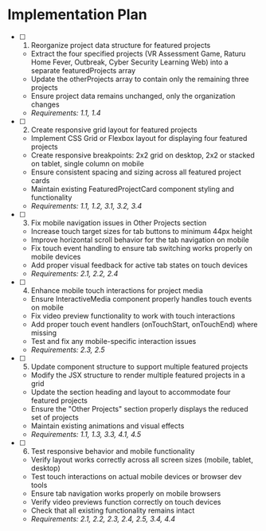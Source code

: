# Implementation Plan

- [ ] 1. Reorganize project data structure for featured projects




  - Extract the four specified projects (VR Assessment Game, Raturu Home Fever, Outbreak, Cyber Security Learning Web) into a separate featuredProjects array
  - Update the otherProjects array to contain only the remaining three projects
  - Ensure project data remains unchanged, only the organization changes
  - _Requirements: 1.1, 1.4_

- [ ] 2. Create responsive grid layout for featured projects
  - Implement CSS Grid or Flexbox layout for displaying four featured projects
  - Create responsive breakpoints: 2x2 grid on desktop, 2x2 or stacked on tablet, single column on mobile
  - Ensure consistent spacing and sizing across all featured project cards
  - Maintain existing FeaturedProjectCard component styling and functionality
  - _Requirements: 1.1, 1.2, 3.1, 3.2, 3.4_

- [ ] 3. Fix mobile navigation issues in Other Projects section
  - Increase touch target sizes for tab buttons to minimum 44px height
  - Improve horizontal scroll behavior for the tab navigation on mobile
  - Fix touch event handling to ensure tab switching works properly on mobile devices
  - Add proper visual feedback for active tab states on touch devices
  - _Requirements: 2.1, 2.2, 2.4_

- [ ] 4. Enhance mobile touch interactions for project media
  - Ensure InteractiveMedia component properly handles touch events on mobile
  - Fix video preview functionality to work with touch interactions
  - Add proper touch event handlers (onTouchStart, onTouchEnd) where missing
  - Test and fix any mobile-specific interaction issues
  - _Requirements: 2.3, 2.5_

- [ ] 5. Update component structure to support multiple featured projects
  - Modify the JSX structure to render multiple featured projects in a grid
  - Update the section heading and layout to accommodate four featured projects
  - Ensure the "Other Projects" section properly displays the reduced set of projects
  - Maintain existing animations and visual effects
  - _Requirements: 1.1, 1.3, 3.3, 4.1, 4.5_

- [ ] 6. Test responsive behavior and mobile functionality
  - Verify layout works correctly across all screen sizes (mobile, tablet, desktop)
  - Test touch interactions on actual mobile devices or browser dev tools
  - Ensure tab navigation works properly on mobile browsers
  - Verify video previews function correctly on touch devices
  - Check that all existing functionality remains intact
  - _Requirements: 2.1, 2.2, 2.3, 2.4, 2.5, 3.4, 4.4_